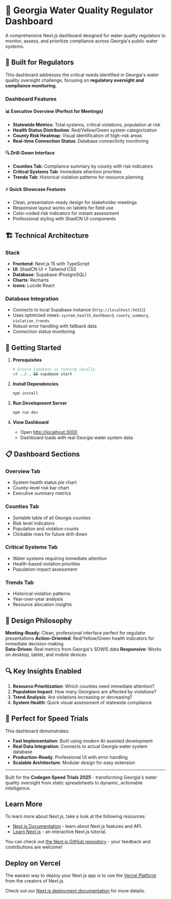 # 🚰 Georgia Water Quality Regulator Dashboard

A comprehensive Next.js dashboard designed for water quality regulators to monitor, assess, and prioritize compliance across Georgia's public water systems.

## 🎯 **Built for Regulators**

This dashboard addresses the critical needs identified in Georgia's water quality oversight challenge, focusing on **regulatory oversight and compliance monitoring**.

### **Dashboard Features**

#### **📊 Executive Overview (Perfect for Meetings)**
- **Statewide Metrics**: Total systems, critical violations, population at risk
- **Health Status Distribution**: Red/Yellow/Green system categorization
- **County Risk Heatmap**: Visual identification of high-risk areas
- **Real-time Connection Status**: Database connectivity monitoring

#### **🔍 Drill-Down Interface**
- **Counties Tab**: Compliance summary by county with risk indicators
- **Critical Systems Tab**: Immediate attention priorities
- **Trends Tab**: Historical violation patterns for resource planning

#### **⚡ Quick Showcase Features**
- Clean, presentation-ready design for stakeholder meetings
- Responsive layout works on tablets for field use
- Color-coded risk indicators for instant assessment
- Professional styling with ShadCN UI components

## 🏗️ **Technical Architecture**

### **Stack**
- **Frontend**: Next.js 15 with TypeScript
- **UI**: ShadCN UI + Tailwind CSS
- **Database**: Supabase (PostgreSQL)
- **Charts**: Recharts
- **Icons**: Lucide React

### **Database Integration**
- Connects to local Supabase instance (`http://localhost:54321`)
- Uses optimized views: `system_health_dashboard`, `county_summary`, `violation_trends`
- Robust error handling with fallback data
- Connection status monitoring

## 🚀 **Getting Started**

1. **Prerequisites**
   ```bash
   # Ensure Supabase is running locally
   cd ../.. && supabase start
   ```

2. **Install Dependencies**
   ```bash
   npm install
   ```

3. **Run Development Server**
   ```bash
   npm run dev
   ```

4. **View Dashboard**
   - Open [http://localhost:3000](http://localhost:3000)
   - Dashboard loads with real Georgia water system data

## 📋 **Dashboard Sections**

### **Overview Tab**
- System health status pie chart
- County-level risk bar chart
- Executive summary metrics

### **Counties Tab**
- Sortable table of all Georgia counties
- Risk level indicators
- Population and violation counts
- Clickable rows for future drill-down

### **Critical Systems Tab**
- Water systems requiring immediate attention
- Health-based violation priorities
- Population impact assessment

### **Trends Tab**
- Historical violation patterns
- Year-over-year analysis
- Resource allocation insights

## 🎨 **Design Philosophy**

**Meeting-Ready**: Clean, professional interface perfect for regulator presentations
**Action-Oriented**: Red/Yellow/Green health indicators for immediate decision-making  
**Data-Driven**: Real metrics from Georgia's SDWIS data
**Responsive**: Works on desktop, tablet, and mobile devices

## 🔍 **Key Insights Enabled**

1. **Resource Prioritization**: Which counties need immediate attention?
2. **Population Impact**: How many Georgians are affected by violations?
3. **Trend Analysis**: Are violations increasing or decreasing?
4. **System Health**: Quick visual assessment of statewide compliance

## 🚀 **Perfect for Speed Trials**

This dashboard demonstrates:
- **Fast Implementation**: Built using modern AI-assisted development
- **Real Data Integration**: Connects to actual Georgia water system database
- **Production-Ready**: Professional UI with error handling
- **Scalable Architecture**: Modular design for easy extension

---

Built for the **Codegen Speed Trials 2025** - transforming Georgia's water quality oversight from static spreadsheets to dynamic, actionable intelligence.

## Learn More

To learn more about Next.js, take a look at the following resources:

- [Next.js Documentation](https://nextjs.org/docs) - learn about Next.js features and API.
- [Learn Next.js](https://nextjs.org/learn) - an interactive Next.js tutorial.

You can check out [the Next.js GitHub repository](https://github.com/vercel/next.js) - your feedback and contributions are welcome!

## Deploy on Vercel

The easiest way to deploy your Next.js app is to use the [Vercel Platform](https://vercel.com/new?utm_medium=default-template&filter=next.js&utm_source=create-next-app&utm_campaign=create-next-app-readme) from the creators of Next.js.

Check out our [Next.js deployment documentation](https://nextjs.org/docs/app/building-your-application/deploying) for more details.
